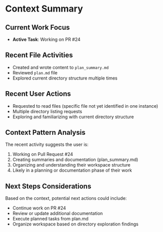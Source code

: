 # Context Summary

## Current Work Focus
- **Active Task**: Working on PR #24

## Recent File Activities
- Created and wrote content to `plan_summary.md`
- Reviewed `plan.md` file
- Explored current directory structure multiple times

## Recent User Actions
- Requested to read files (specific file not yet identified in one instance)
- Multiple directory listing requests
- Exploring and familiarizing with current directory structure

## Context Pattern Analysis
The recent activity suggests the user is:
1. Working on Pull Request #24
2. Creating summaries and documentation (plan_summary.md)
3. Organizing and understanding their workspace structure
4. Likely in a planning or documentation phase of their work

## Next Steps Considerations
Based on the context, potential next actions could include:
- Continue work on PR #24
- Review or update additional documentation
- Execute planned tasks from plan.md
- Organize workspace based on directory exploration findings

